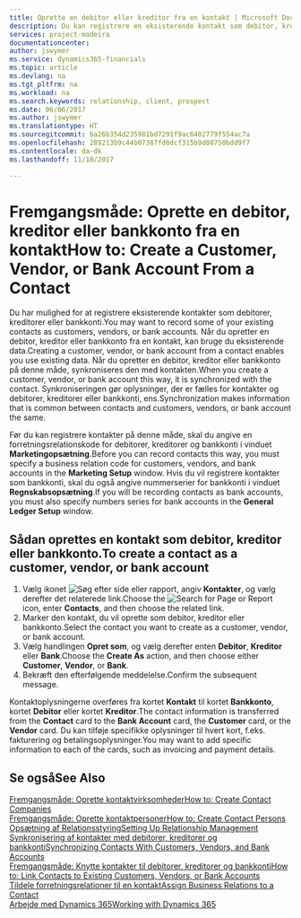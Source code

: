 ```yaml
---
title: Oprette en debitor eller kreditor fra en kontakt | Microsoft Docs
description: Du kan registrere en eksisterende kontakt som debitor, kreditor eller bankkonto med eksisterende data og angive en forretningsrelation.
services: project-madeira
documentationcenter: 
author: jswymer
ms.service: dynamics365-financials
ms.topic: article
ms.devlang: na
ms.tgt_pltfrm: na
ms.workload: na
ms.search.keywords: relationship, client, prospect
ms.date: 06/06/2017
ms.author: jswymer
ms.translationtype: HT
ms.sourcegitcommit: ba26b354d235981bd7291f9ac6402779f554ac7a
ms.openlocfilehash: 289213b9c44b07387fd0dcf315b9d08750bdd9f7
ms.contentlocale: da-dk
ms.lasthandoff: 11/10/2017

---
```

# <a name="how-to-create-a-customer-vendor-or-bank-account-from-a-contact"></a><span data-ttu-id="ff0cf-103">Fremgangsmåde: Oprette en debitor, kreditor eller bankkonto fra en kontakt</span><span class="sxs-lookup"><span data-stu-id="ff0cf-103">How to: Create a Customer, Vendor, or Bank Account From a Contact</span></span>
<span data-ttu-id="ff0cf-104">Du har mulighed for at registrere eksisterende kontakter som debitorer, kreditorer eller bankkonti.</span><span class="sxs-lookup"><span data-stu-id="ff0cf-104">You may want to record some of your existing contacts as customers, vendors, or bank accounts.</span></span> <span data-ttu-id="ff0cf-105">Når du opretter en debitor, kreditor eller bankkonto fra en kontakt, kan bruge du eksisterende data.</span><span class="sxs-lookup"><span data-stu-id="ff0cf-105">Creating a customer, vendor, or bank account from a contact enables you use existing data.</span></span> <span data-ttu-id="ff0cf-106">Når du opretter en debitor, kreditor eller bankkonto på denne måde, synkroniseres den med kontakten.</span><span class="sxs-lookup"><span data-stu-id="ff0cf-106">When you create a customer, vendor, or bank account this way, it is synchronized with the contact.</span></span> <span data-ttu-id="ff0cf-107">Synkroniseringen gør oplysninger, der er fælles for kontakter og debitorer, kreditorer eller bankkonti, ens.</span><span class="sxs-lookup"><span data-stu-id="ff0cf-107">Synchronization makes information that is common between contacts and customers, vendors, or bank account the same.</span></span>

<span data-ttu-id="ff0cf-108">Før du kan registrere kontakter på denne måde, skal du angive en forretningsrelationskode for debitorer, kreditorer og bankkonti i vinduet **Marketingopsætning**.</span><span class="sxs-lookup"><span data-stu-id="ff0cf-108">Before you can record contacts this way, you must specify a business relation code for customers, vendors, and bank accounts in the **Marketing Setup** window.</span></span> <span data-ttu-id="ff0cf-109">Hvis du vil registrere kontakter som bankkonti, skal du også angive nummerserier for bankkonti i vinduet **Regnskabsopsætning**.</span><span class="sxs-lookup"><span data-stu-id="ff0cf-109">If you will be recording contacts as bank accounts, you must also specify numbers series for bank accounts in the **General Ledger Setup** window.</span></span>

## <a name="to-create-a-contact-as-a-customer-vendor-or-bank-account"></a><span data-ttu-id="ff0cf-110">Sådan oprettes en kontakt som debitor, kreditor eller bankkonto.</span><span class="sxs-lookup"><span data-stu-id="ff0cf-110">To create a contact as a customer, vendor, or bank account</span></span>
1. <span data-ttu-id="ff0cf-111">Vælg ikonet ![Søg efter side eller rapport](media/ui-search/search_small.png "Ikonet Søg efter side eller rapport"), angiv **Kontakter**, og vælg derefter det relaterede link.</span><span class="sxs-lookup"><span data-stu-id="ff0cf-111">Choose the ![Search for Page or Report](media/ui-search/search_small.png "Search for Page or Report icon") icon, enter **Contacts**, and then choose the related link.</span></span>
2. <span data-ttu-id="ff0cf-112">Marker den kontakt, du vil oprette som debitor, kreditor eller bankkonto.</span><span class="sxs-lookup"><span data-stu-id="ff0cf-112">Select the contact you want to create as a customer, vendor, or bank account.</span></span>
3. <span data-ttu-id="ff0cf-113">Vælg handlingen **Opret som**, og vælg derefter enten **Debitor**, **Kreditor** eller **Bank**.</span><span class="sxs-lookup"><span data-stu-id="ff0cf-113">Choose the **Create As** action, and then choose either **Customer**, **Vendor**, or **Bank**.</span></span>
4. <span data-ttu-id="ff0cf-114">Bekræft den efterfølgende meddelelse.</span><span class="sxs-lookup"><span data-stu-id="ff0cf-114">Confirm the subsequent message.</span></span>

<span data-ttu-id="ff0cf-115">Kontaktoplysningerne overføres fra kortet **Kontakt** til kortet **Bankkonto**, kortet **Debitor** eller kortet **Kreditor**.</span><span class="sxs-lookup"><span data-stu-id="ff0cf-115">The contact information is transferred from the **Contact** card to the **Bank Account** card, the **Customer** card, or the **Vendor** card.</span></span> <span data-ttu-id="ff0cf-116">Du kan tilføje specifikke oplysninger til hvert kort, f.eks. fakturering og betalingsoplysninger.</span><span class="sxs-lookup"><span data-stu-id="ff0cf-116">You may want to add specific information to each of the cards, such as invoicing and payment details.</span></span>

## <a name="see-also"></a><span data-ttu-id="ff0cf-117">Se også</span><span class="sxs-lookup"><span data-stu-id="ff0cf-117">See Also</span></span>
[<span data-ttu-id="ff0cf-118">Fremgangsmåde: Oprette kontaktvirksomheder</span><span class="sxs-lookup"><span data-stu-id="ff0cf-118">How to: Create Contact Companies</span></span>](marketing-create-contact-companies.md)  
[<span data-ttu-id="ff0cf-119">Fremgangsmåde: Oprette kontaktpersoner</span><span class="sxs-lookup"><span data-stu-id="ff0cf-119">How to: Create Contact Persons</span></span>](marketing-create-contact-persons.md)  
[<span data-ttu-id="ff0cf-120">Opsætning af Relationsstyring</span><span class="sxs-lookup"><span data-stu-id="ff0cf-120">Setting Up Relationship Management</span></span>](marketing-setup-marketing.md)  
[<span data-ttu-id="ff0cf-121">Synkronisering af kontakter med debitorer, kreditorer og bankkonti</span><span class="sxs-lookup"><span data-stu-id="ff0cf-121">Synchronizing Contacts With Customers, Vendors, and Bank Accounts</span></span>](marketing-synchronize-contacts-customers-vendors-bank-accounts.md)  
[<span data-ttu-id="ff0cf-122">Fremgangsmåde: Knytte kontakter til debitorer, kreditorer og bankkonti</span><span class="sxs-lookup"><span data-stu-id="ff0cf-122">How to: Link Contacts to Existing Customers, Vendors, or Bank Accounts</span></span>](marketing-how-link-contact.md)  
[<span data-ttu-id="ff0cf-123">Tildele forretningsrelationer til en kontakt</span><span class="sxs-lookup"><span data-stu-id="ff0cf-123">Assign Business Relations to a Contact</span></span>](marketing-business-relations.md#AssignBusRelContact)  
[<span data-ttu-id="ff0cf-124">Arbejde med Dynamics 365</span><span class="sxs-lookup"><span data-stu-id="ff0cf-124">Working with Dynamics 365</span></span>](ui-work-product.md)

